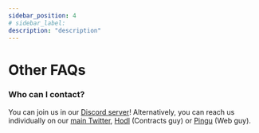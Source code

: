 ```yaml
---
sidebar_position: 4
# sidebar_label: 
description: "description"
---
```


# Other FAQs

### Who can I contact?

You can join us in our [Discord server](https://discord.gg/zVA8GeGRAp)! Alternatively, you can reach us individually on our [main Twitter](https://twitter.com/esf_eth), [Hodl](https://www.twitter.com/hodl_pcc) (Contracts guy) or [Pingu](https://www.twitter.com/pingu2k4) (Web guy).
